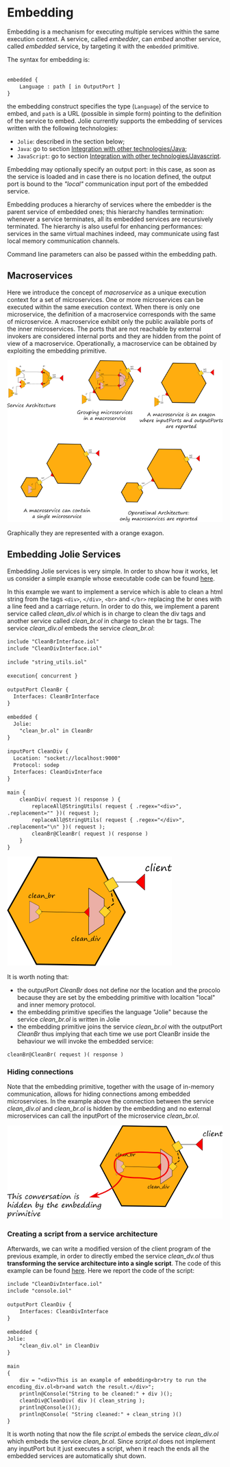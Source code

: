 # Embedding

Embedding is a mechanism for executing multiple services within the same execution context. A service, called _embedder_, can _embed_ another service, called _embedded_ service, by targeting it with the `embedded` primitive.

The syntax for embedding is:

```text

embedded {
    Language : path [ in OutputPort ]
}
```

the embedding construct specifies the type \(`Language`\) of the service to embed, and `path` is a URL \(possible in simple form\) pointing to the definition of the service to embed. Jolie currently supports the embedding of services written with the following technologies:

* `Jolie`: described in the section below;
* `Java`: go to section [Integration with other technologies/Java](../technology-integration/javaservices.md);
* `JavaScript`: go to section [Integration with other technologies/Javascript](../technology-integration/javascript.md).

Embedding may optionally specify an output port: in this case, as soon as the service is loaded and in case there is no location defined, the output port is bound to the _"local"_ communication input port of the embedded service.

Embedding produces a hierarchy of services where the embedder is the parent service of embedded ones; this hierarchy handles termination: whenever a service terminates, all its embedded services are recursively terminated. The hierarchy is also useful for enhancing performances: services in the same virtual machines indeed, may communicate using fast local memory communication channels.

Command line parameters can also be passed within the embedding path.

## Macroservices
Here we introduce the concept of _macroservice_ as a unique execution context for a set of microservices. One or more microservices can be executed within the same execution context. When there is only one microservice, the definition of a macroservice corresponds with the same of microservice. A macroservice exhibit only the public available ports of the inner microservices. The ports that are not reachable by external invokers are considered internal ports and they are hidden from the point of view of a macroservice. Operationally, a macroservice can be obtained by exploiting the embedding primitive.

![](../.gitbook/assets/macroservices.png)

Graphically they are represented with a orange exagon.

## Embedding Jolie Services

Embedding Jolie services is very simple. In order to show how it works, let us consider a simple example whose executable code can be found [here](https://github.com/jolie/examples/tree/master/04_architectural_composition/01_embedding_jolie/01_embedding).

In this example we want to implement a service which is able to clean a html string from the tags `<div>`,  `</div>`, `<br>` and `</br>` replacing the br ones with a line feed and a carriage return. In order to do this, we implement a parent service called _clean_div.ol_ which is in charge to clean the div tags and another service called _clean_br.ol_ in charge to clean the br tags. The service _clean_div.ol_ embeds the service _clean_br.ol_:

```jolie
include "CleanBrInterface.iol"
include "CleanDivInterface.iol"

include "string_utils.iol"

execution{ concurrent }

outputPort CleanBr {
  Interfaces: CleanBrInterface
}

embedded {
  Jolie:
    "clean_br.ol" in CleanBr
}

inputPort CleanDiv {
  Location: "socket://localhost:9000"
  Protocol: sodep
  Interfaces: CleanDivInterface
}

main {
    cleanDiv( request )( response ) {
        replaceAll@StringUtils( request { .regex="<div>", .replacement="" })( request );
        replaceAll@StringUtils( request { .regex="</div>", .replacement="\n" })( request );
        cleanBr@CleanBr( request )( response )
    }
}

```
![](../.gitbook/assets/embedding.png)

It is worth noting that:
* the outputPort _CleanBr_ does not define nor the location and the procolo because they are set by the embedding primitive with localtion "local" and inner memory protocol.
* the embedding primitive specifies the language "Jolie" because the service _clean_br.ol_ is written in Jolie
* the embedding primitive joins the service _clean_br.ol_ with the outputPort _CleanBr_ thus implying that each time we use port CleanBr inside the behaviour we will invoke the embedded service:

```jolie
cleanBr@CleanBr( request )( response )
```

### Hiding connections

Note that the embedding primitive, together with the usage of in-memory communication, allows for hiding connections among embedded microservices. In the example above the connection between the service _clean_div.ol_ and _clean_br.ol_ is hidden by the embedding and no external microservices can call the inputPort of the microservice _clean_br.ol_.

![](../.gitbook/assets/embedding2.png)

### Creating a script from a service architecture

Afterwards, we can write a modified version of the client program of the previous example, in order to directly embed the service _clean_dv.ol_ thus **transforming the service architecture into a single script**. The code of this example can be found [here](https://github.com/jolie/examples/tree/master/04_architectural_composition/01_embedding_jolie/02_script). Here we report the code of the script:

```text
include "CleanDivInterface.iol"
include "console.iol"

outputPort CleanDiv {
	Interfaces: CleanDivInterface
}

embedded {
Jolie:
	"clean_div.ol" in CleanDiv
}

main
{
	div = "<div>This is an example of embedding<br>try to run the encoding_div.ol<br>and watch the result.</div>";
	println@Console("String to be cleaned:" + div )();
	cleanDiv@CleanDiv( div )( clean_string );
	println@Console()();
	println@Console( "String cleaned:" + clean_string )()
}

```

It is worth noting that now the file _script.ol_ embeds the service _clean_div.ol_ which embeds the service _clean_br.ol_. Since _script.ol_ does not implement any inputPort but it just executes a script, when it reach the ends all the embedded services are automatically shut down.
